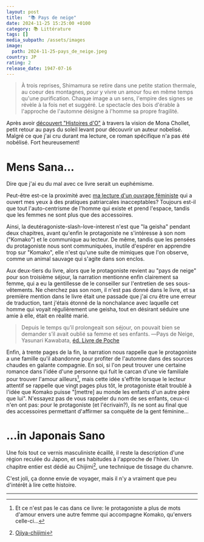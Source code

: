 ```yaml
---
layout: post
title:  "📚 Pays de neige"
date: 2024-11-25 15:25:00 +0100
category: 📚 Littérature
tags: []
media_subpath: /assets/images
image:
  path: 2024-11-25-pays_de_neige.jpeg
country: JP
rating: 2
release_date: 1947-07-16
---
```


>À trois reprises, Shimamura se retire dans une petite station thermale, au coeur des montagnes, pour y vivre un amour fou en même temps qu'une purification. Chaque image a un sens, l'empire des signes se révèle à la fois net et suggéré. Le spectacle des bois d'érable à l'approche de l'automne désigne à l'homme sa propre fragilité.

Après avoir [découvert "Histoires d'O"](/posts/reinventer-lamour/) à travers la vision de Mona Chollet, petit retour au pays du soleil levant pour découvrir un auteur nobelisé. Malgré ce que j'ai cru durant ma lecture, ce roman spécifique n'a pas été nobélisé. Fort heureusement!

# Mens Sana...

Dire que j'ai eu du mal avec ce livre serait un euphémisme.

Peut-être est-ce la proximité avec [ma lecture d'un ouvrage féministe](/posts/reinventer-lamour/) qui a ouvert mes yeux à des pratiques patriarcales inacceptables? Toujours est-il que tout l'auto-centrisme de l'homme qui existe et prend l'espace, tandis que les femmes ne sont plus que des accessoires.

Ainsi, la deutéragoniste-slash-love-interest n'est que "la geisha" pendant deux chapitres, avant qu'enfin le protagoniste ne s'intéresse à son nom ("Komako") et le communique au lecteur. De même, tandis que les pensées du protagoniste nous sont communiquées, inutile d'espérer en apprendre trop sur "Komako", elle n'est qu'une suite de mimiques que l'on observe, comme un animal sauvage qui s'agite dans son enclos.

Aux deux-tiers du livre, alors que le protagoniste revient au "pays de neige" pour son troisième séjour, la narration mentionne enfin clairement sa femme, qui a eu la gentillesse de le conseiller sur l'entretien de ses sous-vêtements. Ne cherchez pas son nom, il n'est pas donné dans le livre, et sa première mention dans le livre était une passade que j'ai cru être une erreur de traduction, tant j'étais étonné de la nonchalance avec laquelle cet homme qui voyait régulièrement une geisha, tout en désirant séduire une amie à elle, était en réalité marié.

>Depuis le temps qu’il prolongeait son séjour, on pouvait bien se demander s’il avait oublié sa femme et ses enfants.
>―Pays de Neige, Yasunari Kawabata, [éd. Livre de Poche](https://www.livredepoche.com/livre/pays-de-neige-9782253030737)

Enfin, à trente pages de la fin, la narration nous rappelle que le protagoniste a une famille qu'il abandonne pour profiter de l'automne dans des sources chaudes en galante compagnie. En soi, si l'on peut trouver une certaine romance dans l'idée d'une personne qui fuit le carcan d'une vie familiale pour trouver l'amour ailleurs[^1], mais cette idée s'effrite lorsque le lecteur attentif se rappelle que vingt pages plus tôt, le protagoniste était troublé à l'idée que Komako puisse "[mettre] au monde les enfants d'un autre père que lui". N'essayez pas de vous rappeler du nom de ses enfants, ceux-ci n'en ont pas: pour le protagoniste (et l'écrivain?), ils ne sont au final que des accessoires permettant d'affirmer sa conquête de la gent féminine...

# ...in Japonais Sano

Une fois tout ce vernis masculiniste écaillé, il reste la description d'une région reculée du Japon, et ses habitudes à l'approche de l'hiver. Un chapitre entier est dédié au Chijimi[^2], une technique de tissage du chanvre.

C'est joli, ça donne envie de voyager, mais il n'y a vraiment que peu d'intérêt à lire cette histoire.

* * *
[^1]: Et ce n'est pas le cas dans ce livre: le protagoniste a plus de mots d'amour envers une autre femme qui accompagne Komako, qu'envers celle-ci...
[^2]: [<i class="fab fa-wikipedia-w"></i> Ojiya-chijimi](https://fr.wikipedia.org/wiki/Ojiya-chijimi)
